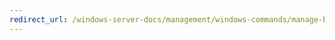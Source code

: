 ```yaml
---
redirect_url: /windows-server-docs/management/windows-commands/manage-bde-forcerecovery.md
---
```

